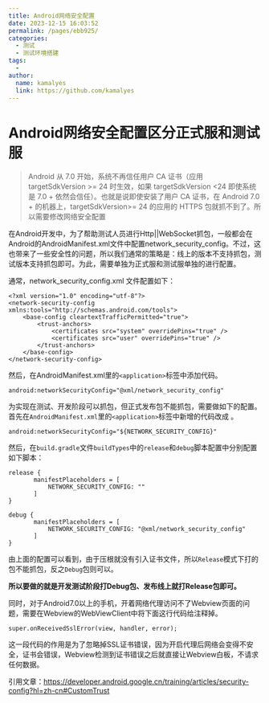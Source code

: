```yaml
---
title: Android网络安全配置
date: 2023-12-15 16:03:52
permalink: /pages/ebb925/
categories:
  - 测试
  - 测试环境搭建
tags:
  - 
author: 
  name: kamalyes
  link: https://github.com/kamalyes
---
```

# Android网络安全配置区分正式服和测试服

> Android 从 7.0 开始，系统不再信任用户 CA 证书（应用 targetSdkVersion >= 24 时生效，如果 targetSdkVersion <24 即使系统是 7.0 + 依然会信任）。也就是说即使安装了用户 CA 证书，在 Android 7.0 + 的机器上，targetSdkVersion>= 24 的应用的 HTTPS 包就抓不到了。所以需要修改网络安全配置

在Android开发中，为了帮助测试人员进行Http||WebSocket抓包，一般都会在Android的AndroidManifest.xml文件中配置network\_security\_config。不过，这也带来了一些安全性的问题，所以我们通常的策略是：线上的版本不支持抓包，测试版本支持抓包即可。为此，需要单独为正式服和测试服单独的进行配置。

通常，network\_security\_config.xml 文件配置如下：

```
<?xml version="1.0" encoding="utf-8"?>
<network-security-config xmlns:tools="http://schemas.android.com/tools">
    <base-config cleartextTrafficPermitted="true">
        <trust-anchors>
            <certificates src="system" overridePins="true" />
            <certificates src="user" overridePins="true" />
        </trust-anchors>
    </base-config>
</network-security-config>
```

然后，在AndroidManifest.xml里的`<application>`标签中添加代码。

```
android:networkSecurityConfig="@xml/network_security_config"
```

为实现在测试、开发阶段可以抓包，但正式发布包不能抓包，需要做如下的配置。首先在`AndroidManifest.xml`里的`<application>`标签中新增的代码改成 。

```
android:networkSecurityConfig="${NETWORK_SECURITY_CONFIG}"
```

然后，在`build.gradle`文件`buildTypes`中的`release`和`debug`脚本配置中分别配置如下脚本：

```
release {
       manifestPlaceholders = [
           NETWORK_SECURITY_CONFIG: ""
       ]
} 

debug {
       manifestPlaceholders = [
           NETWORK_SECURITY_CONFIG: "@xml/network_security_config"
       ]
}
```

由上面的配置可以看到，由于压根就没有引入证书文件，所以`Release`模式下打的包不能抓包，反之`Debug`包则可以。

**所以要做的就是开发测试阶段打Debug包、发布线上就打Release包即可。**

同时，对于Android7.0以上的手机，开着网络代理访问不了Webview页面的问题，需要在Webview的WebViewClient中将下面这行代码给注释掉。

```
super.onReceivedSslError(view, handler, error);
```

这一段代码的作用是为了忽略掉SSL证书错误，因为开启代理后网络会变得不安全，证书会错误，Webview检测到证书错误之后就直接让Webview白板，不请求任何数据。

引用文章：https://developer.android.google.cn/training/articles/security-config?hl=zh-cn#CustomTrust 
